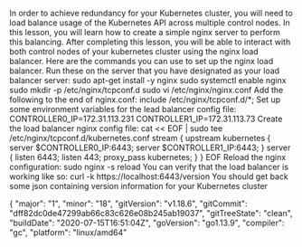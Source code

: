 In order to achieve redundancy for your Kubernetes cluster, you will need to load balance usage of the Kubernetes API across
multiple control nodes. In this lesson, you will learn how to create a simple nginx server to perform this balancing. After
completing this lesson, you will be able to interact with both control nodes of your kubernetes cluster using the nginx load
balancer.
Here are the commands you can use to set up the nginx load balancer. Run these on the server that you have designated as
your load balancer server:
sudo apt-get install -y nginx
sudo systemctl enable nginx
sudo mkdir -p /etc/nginx/tcpconf.d
sudo vi /etc/nginx/nginx.conf
Add the following to the end of nginx.conf:
include /etc/nginx/tcpconf.d/*;
Set up some environment variables for the lead balancer config file:
CONTROLLER0_IP=172.31.113.231
CONTROLLER1_IP=172.31.113.73
Create the load balancer nginx config file:
cat << EOF | sudo tee /etc/nginx/tcpconf.d/kubernetes.conf
stream {
upstream kubernetes {
server $CONTROLLER0_IP:6443;
server $CONTROLLER1_IP:6443;
}
server {
listen 6443;
listen 443;
proxy_pass kubernetes;
}
}
EOF
Reload the nginx configuration:
sudo nginx -s reload
You can verify that the load balancer is working like so:
curl -k https://localhost:6443/version
You should get back some json containing version information for your Kubernetes cluster

{
  "major": "1",
  "minor": "18",
  "gitVersion": "v1.18.6",
  "gitCommit": "dff82dc0de47299ab66c83c626e08b245ab19037",
  "gitTreeState": "clean",
  "buildDate": "2020-07-15T16:51:04Z",
  "goVersion": "go1.13.9",
  "compiler": "gc",
  "platform": "linux/amd64"